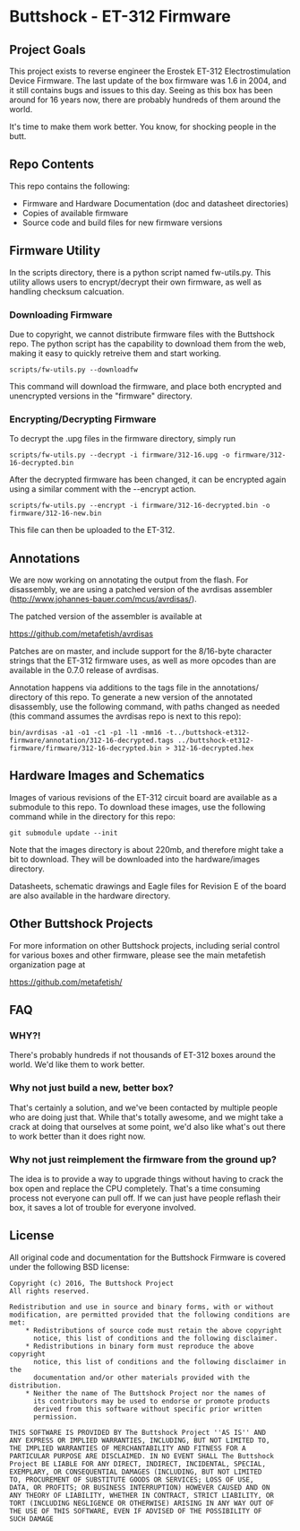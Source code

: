 # Buttshock - ET-312 Firmware

## Project Goals

This project exists to reverse engineer the Erostek ET-312
Electrostimulation Device Firmware. The last update of the box
firmware was 1.6 in 2004, and it still contains bugs and issues to
this day. Seeing as this box has been around for 16 years now, there
are probably hundreds of them around the world.

It's time to make them work better. You know, for shocking people in
the butt.

## Repo Contents

This repo contains the following:

- Firmware and Hardware Documentation (doc and datasheet directories)
- Copies of available firmware
- Source code and build files for new firmware versions

## Firmware Utility

In the scripts directory, there is a python script named fw-utils.py.
This utility allows users to encrypt/decrypt their own firmware, as
well as handling checksum calcuation.

### Downloading Firmware

Due to copyright, we cannot distribute firmware files with the
Buttshock repo. The python script has the capability to download them
from the web, making it easy to quickly retreive them and start
working.

```
scripts/fw-utils.py --downloadfw
```

This command will download the firmware, and place both encrypted and
unencrypted versions in the "firmware" directory.

### Encrypting/Decrypting Firmware

To decrypt the .upg files in the firmware directory, simply run

```
scripts/fw-utils.py --decrypt -i firmware/312-16.upg -o firmware/312-16-decrypted.bin
```

After the decrypted firmware has been changed, it can be encrypted
again using a similar comment with the --encrypt action.

```
scripts/fw-utils.py --encrypt -i firmware/312-16-decrypted.bin -o firmware/312-16-new.bin
```

This file can then be uploaded to the ET-312.

## Annotations

We are now working on annotating the output from the flash. For
disassembly, we are using a patched version of the avrdisas assembler
(http://www.johannes-bauer.com/mcus/avrdisas/).

The patched version of the assembler is available at

https://github.com/metafetish/avrdisas

Patches are on master, and include support for the 8/16-byte character
strings that the ET-312 firmware uses, as well as more opcodes than
are available in the 0.7.0 release of avrdisas.

Annotation happens via additions to the tags file in the annotations/
directory of this repo. To generate a new version of the annotated
disassembly, use the following command, with paths changed as needed
(this command assumes the avrdisas repo is next to this repo):

```
bin/avrdisas -a1 -o1 -c1 -p1 -l1 -mm16 -t../buttshock-et312-firmware/annotation/312-16-decrypted.tags ../buttshock-et312-firmware/firmware/312-16-decrypted.bin > 312-16-decrypted.hex
```

## Hardware Images and Schematics

Images of various revisions of the ET-312 circuit board are available
as a submodule to this repo. To download these images, use the
following command while in the directory for this repo:

```
git submodule update --init
```

Note that the images directory is about 220mb, and therefore might
take a bit to download. They will be downloaded into the
hardware/images directory.

Datasheets, schematic drawings and Eagle files for Revision E of the
board are also available in the hardware directory.

## Other Buttshock Projects

For more information on other Buttshock projects, including serial
control for various boxes and other firmware, please see the main
metafetish organization page at

https://github.com/metafetish/

## FAQ

### WHY?!

There's probably hundreds if not thousands of ET-312 boxes around the
world. We'd like them to work better.

### Why not just build a new, better box?

That's certainly a solution, and we've been contacted by multiple
people who are doing just that. While that's totally awesome, and we
might take a crack at doing that ourselves at some point, we'd also
like what's out there to work better than it does right now.

### Why not just reimplement the firmware from the ground up?

The idea is to provide a way to upgrade things without having to crack
the box open and replace the CPU completely. That's a time consuming
process not everyone can pull off. If we can just have people reflash
their box, it saves a lot of trouble for everyone involved.

## License

All original code and documentation for the Buttshock Firmware is
covered under the following BSD license:

    Copyright (c) 2016, The Buttshock Project
    All rights reserved.

    Redistribution and use in source and binary forms, with or without
    modification, are permitted provided that the following conditions are met:
        * Redistributions of source code must retain the above copyright
          notice, this list of conditions and the following disclaimer.
        * Redistributions in binary form must reproduce the above copyright
          notice, this list of conditions and the following disclaimer in the
          documentation and/or other materials provided with the distribution.
        * Neither the name of The Buttshock Project nor the names of
          its contributors may be used to endorse or promote products
          derived from this software without specific prior written
          permission.

    THIS SOFTWARE IS PROVIDED BY The Buttshock Project ''AS IS'' AND
    ANY EXPRESS OR IMPLIED WARRANTIES, INCLUDING, BUT NOT LIMITED TO,
    THE IMPLIED WARRANTIES OF MERCHANTABILITY AND FITNESS FOR A
    PARTICULAR PURPOSE ARE DISCLAIMED. IN NO EVENT SHALL The Buttshock
    Project BE LIABLE FOR ANY DIRECT, INDIRECT, INCIDENTAL, SPECIAL,
    EXEMPLARY, OR CONSEQUENTIAL DAMAGES (INCLUDING, BUT NOT LIMITED
    TO, PROCUREMENT OF SUBSTITUTE GOODS OR SERVICES; LOSS OF USE,
    DATA, OR PROFITS; OR BUSINESS INTERRUPTION) HOWEVER CAUSED AND ON
    ANY THEORY OF LIABILITY, WHETHER IN CONTRACT, STRICT LIABILITY, OR
    TORT (INCLUDING NEGLIGENCE OR OTHERWISE) ARISING IN ANY WAY OUT OF
    THE USE OF THIS SOFTWARE, EVEN IF ADVISED OF THE POSSIBILITY OF
    SUCH DAMAGE

